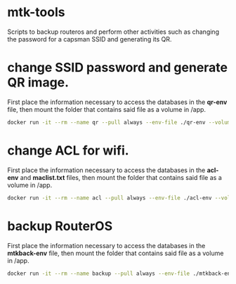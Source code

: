 # mtk-tools

Scripts to backup routeros and perform other activities such as changing the password for a capsman SSID and generating its QR.


# change SSID password and generate QR image.

First place the information necessary to access the databases in the **qr-env** file, then mount the folder that contains said file as a volume in /app.
```bash
docker run -it --rm --name qr --pull always --env-file ./qr-env --volume ./:/app sinfallas/mtk-tools:latest capsmanqr
```

# change ACL for wifi.

First place the information necessary to access the databases in the **acl-env** and **maclist.txt** files, then mount the folder that contains said file as a volume in /app.
```bash
docker run -it --rm --name acl --pull always --env-file ./acl-env --volume ./:/app sinfallas/mtk-tools:latest capsmanacl
```

# backup RouterOS

First place the information necessary to access the databases in the **mtkback-env** file, then mount the folder that contains said file as a volume in /app.
```bash
docker run -it --rm --name backup --pull always --env-file ./mtkback-env --volume ./:/app sinfallas/mtk-tools:latest mtkback
```
